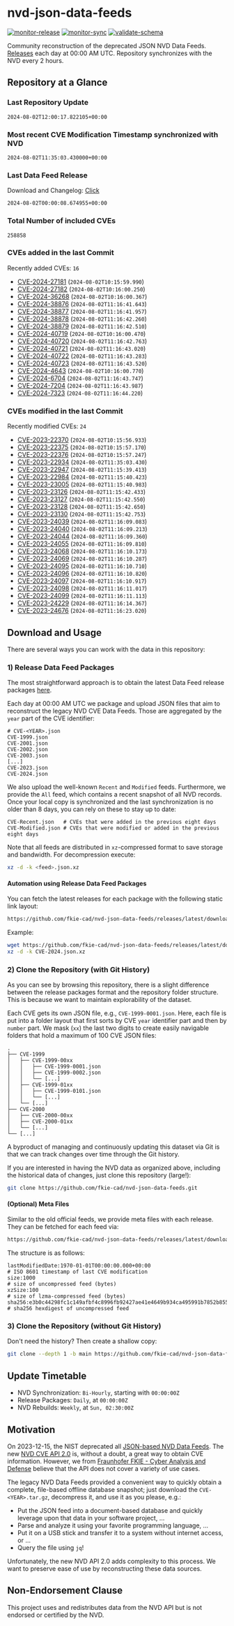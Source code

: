# nvd-json-data-feeds

[![monitor-release](https://github.com/fkie-cad/nvd-json-data-feeds/actions/workflows/monitor_release.yml/badge.svg)](https://github.com/fkie-cad/nvd-json-data-feeds/actions/workflows/monitor_release.yml)
[![monitor-sync](https://github.com/fkie-cad/nvd-json-data-feeds/actions/workflows/monitor_sync.yml/badge.svg)](https://github.com/fkie-cad/nvd-json-data-feeds/actions/workflows/monitor_sync.yml)
[![validate-schema](https://github.com/fkie-cad/nvd-json-data-feeds/actions/workflows/validate_schema.yml/badge.svg)](https://github.com/fkie-cad/nvd-json-data-feeds/actions/workflows/validate_schema.yml)

Community reconstruction of the deprecated JSON NVD Data Feeds.
[Releases](https://github.com/fkie-cad/nvd-json-data-feeds/releases/latest) each day at 00:00 AM UTC.
Repository synchronizes with the NVD every 2 hours.

## Repository at a Glance

### Last Repository Update

```plain
2024-08-02T12:00:17.822105+00:00
```

### Most recent CVE Modification Timestamp synchronized with NVD

```plain
2024-08-02T11:35:03.430000+00:00
```

### Last Data Feed Release

Download and Changelog: [Click](https://github.com/fkie-cad/nvd-json-data-feeds/releases/latest)

```plain
2024-08-02T00:00:08.674955+00:00
```

### Total Number of included CVEs

```plain
258858
```

### CVEs added in the last Commit

Recently added CVEs: `16`

- [CVE-2024-27181](CVE-2024/CVE-2024-271xx/CVE-2024-27181.json) (`2024-08-02T10:15:59.990`)
- [CVE-2024-27182](CVE-2024/CVE-2024-271xx/CVE-2024-27182.json) (`2024-08-02T10:16:00.250`)
- [CVE-2024-36268](CVE-2024/CVE-2024-362xx/CVE-2024-36268.json) (`2024-08-02T10:16:00.367`)
- [CVE-2024-38876](CVE-2024/CVE-2024-388xx/CVE-2024-38876.json) (`2024-08-02T11:16:41.643`)
- [CVE-2024-38877](CVE-2024/CVE-2024-388xx/CVE-2024-38877.json) (`2024-08-02T11:16:41.957`)
- [CVE-2024-38878](CVE-2024/CVE-2024-388xx/CVE-2024-38878.json) (`2024-08-02T11:16:42.260`)
- [CVE-2024-38879](CVE-2024/CVE-2024-388xx/CVE-2024-38879.json) (`2024-08-02T11:16:42.510`)
- [CVE-2024-40719](CVE-2024/CVE-2024-407xx/CVE-2024-40719.json) (`2024-08-02T10:16:00.470`)
- [CVE-2024-40720](CVE-2024/CVE-2024-407xx/CVE-2024-40720.json) (`2024-08-02T11:16:42.763`)
- [CVE-2024-40721](CVE-2024/CVE-2024-407xx/CVE-2024-40721.json) (`2024-08-02T11:16:43.020`)
- [CVE-2024-40722](CVE-2024/CVE-2024-407xx/CVE-2024-40722.json) (`2024-08-02T11:16:43.283`)
- [CVE-2024-40723](CVE-2024/CVE-2024-407xx/CVE-2024-40723.json) (`2024-08-02T11:16:43.520`)
- [CVE-2024-4643](CVE-2024/CVE-2024-46xx/CVE-2024-4643.json) (`2024-08-02T10:16:00.770`)
- [CVE-2024-6704](CVE-2024/CVE-2024-67xx/CVE-2024-6704.json) (`2024-08-02T11:16:43.747`)
- [CVE-2024-7204](CVE-2024/CVE-2024-72xx/CVE-2024-7204.json) (`2024-08-02T11:16:43.987`)
- [CVE-2024-7323](CVE-2024/CVE-2024-73xx/CVE-2024-7323.json) (`2024-08-02T11:16:44.220`)


### CVEs modified in the last Commit

Recently modified CVEs: `24`

- [CVE-2023-22370](CVE-2023/CVE-2023-223xx/CVE-2023-22370.json) (`2024-08-02T10:15:56.933`)
- [CVE-2023-22375](CVE-2023/CVE-2023-223xx/CVE-2023-22375.json) (`2024-08-02T10:15:57.170`)
- [CVE-2023-22376](CVE-2023/CVE-2023-223xx/CVE-2023-22376.json) (`2024-08-02T10:15:57.247`)
- [CVE-2023-22934](CVE-2023/CVE-2023-229xx/CVE-2023-22934.json) (`2024-08-02T11:35:03.430`)
- [CVE-2023-22947](CVE-2023/CVE-2023-229xx/CVE-2023-22947.json) (`2024-08-02T11:15:39.413`)
- [CVE-2023-22984](CVE-2023/CVE-2023-229xx/CVE-2023-22984.json) (`2024-08-02T11:15:40.423`)
- [CVE-2023-23005](CVE-2023/CVE-2023-230xx/CVE-2023-23005.json) (`2024-08-02T11:15:40.983`)
- [CVE-2023-23126](CVE-2023/CVE-2023-231xx/CVE-2023-23126.json) (`2024-08-02T11:15:42.433`)
- [CVE-2023-23127](CVE-2023/CVE-2023-231xx/CVE-2023-23127.json) (`2024-08-02T11:15:42.550`)
- [CVE-2023-23128](CVE-2023/CVE-2023-231xx/CVE-2023-23128.json) (`2024-08-02T11:15:42.650`)
- [CVE-2023-23130](CVE-2023/CVE-2023-231xx/CVE-2023-23130.json) (`2024-08-02T11:15:42.753`)
- [CVE-2023-24039](CVE-2023/CVE-2023-240xx/CVE-2023-24039.json) (`2024-08-02T11:16:09.083`)
- [CVE-2023-24040](CVE-2023/CVE-2023-240xx/CVE-2023-24040.json) (`2024-08-02T11:16:09.213`)
- [CVE-2023-24044](CVE-2023/CVE-2023-240xx/CVE-2023-24044.json) (`2024-08-02T11:16:09.360`)
- [CVE-2023-24055](CVE-2023/CVE-2023-240xx/CVE-2023-24055.json) (`2024-08-02T11:16:09.810`)
- [CVE-2023-24068](CVE-2023/CVE-2023-240xx/CVE-2023-24068.json) (`2024-08-02T11:16:10.173`)
- [CVE-2023-24069](CVE-2023/CVE-2023-240xx/CVE-2023-24069.json) (`2024-08-02T11:16:10.287`)
- [CVE-2023-24095](CVE-2023/CVE-2023-240xx/CVE-2023-24095.json) (`2024-08-02T11:16:10.710`)
- [CVE-2023-24096](CVE-2023/CVE-2023-240xx/CVE-2023-24096.json) (`2024-08-02T11:16:10.820`)
- [CVE-2023-24097](CVE-2023/CVE-2023-240xx/CVE-2023-24097.json) (`2024-08-02T11:16:10.917`)
- [CVE-2023-24098](CVE-2023/CVE-2023-240xx/CVE-2023-24098.json) (`2024-08-02T11:16:11.017`)
- [CVE-2023-24099](CVE-2023/CVE-2023-240xx/CVE-2023-24099.json) (`2024-08-02T11:16:11.113`)
- [CVE-2023-24229](CVE-2023/CVE-2023-242xx/CVE-2023-24229.json) (`2024-08-02T11:16:14.367`)
- [CVE-2023-24676](CVE-2023/CVE-2023-246xx/CVE-2023-24676.json) (`2024-08-02T11:16:23.020`)


## Download and Usage

There are several ways you can work with the data in this repository:

### 1) Release Data Feed Packages

The most straightforward approach is to obtain the latest Data Feed release packages [here](https://github.com/fkie-cad/nvd-json-data-feeds/releases/latest).

Each day at 00:00 AM UTC we package and upload JSON files that aim to reconstruct the legacy NVD CVE Data Feeds.
Those are aggregated by the `year` part of the CVE identifier:

```
# CVE-<YEAR>.json
CVE-1999.json
CVE-2001.json
CVE-2002.json
CVE-2003.json
[...]
CVE-2023.json
CVE-2024.json
```

We also upload the well-known `Recent` and `Modified` feeds.
Furthermore, we provide the `All` feed, which contains a recent snapshot of all NVD records.
Once your local copy is synchronized and the last synchronization is no older than 8 days, you can rely on these to stay up to date:

```plain
CVE-Recent.json   # CVEs that were added in the previous eight days
CVE-Modified.json # CVEs that were modified or added in the previous eight days
```

Note that all feeds are distributed in `xz`-compressed format to save storage and bandwidth.
For decompression execute:

```sh
xz -d -k <feed>.json.xz
```

#### Automation using Release Data Feed Packages

You can fetch the latest releases for each package with the following static link layout:

```sh
https://github.com/fkie-cad/nvd-json-data-feeds/releases/latest/download/CVE-<YEAR>.json.xz
```

Example:

```sh
wget https://github.com/fkie-cad/nvd-json-data-feeds/releases/latest/download/CVE-2024.json.xz
xz -d -k CVE-2024.json.xz
```

### 2) Clone the Repository (with Git History)

As you can see by browsing this repository, there is a slight difference between the release packages format and the repository folder structure.
This is because we want to maintain explorability of the dataset.

Each CVE gets its own JSON file, e.g., `CVE-1999-0001.json`.
Here, each file is put into a folder layout that first sorts by CVE `year` identifier part and then by `number` part.
We mask (`xx`) the last two digits to create easily navigable folders that hold a maximum of 100 CVE JSON files:

```plain
.
├── CVE-1999
│   ├── CVE-1999-00xx
│   │   ├── CVE-1999-0001.json
│   │   ├── CVE-1999-0002.json
│   │   └── [...]
│   ├── CVE-1999-01xx
│   │   ├── CVE-1999-0101.json
│   │   └── [...]
│   └── [...]
├── CVE-2000
│   ├── CVE-2000-00xx
│   ├── CVE-2000-01xx
│   └── [...]
└── [...]
```

A byproduct of managing and continuously updating this dataset via Git is that we can track changes over time through the Git history.

If you are interested in having the NVD data as organized above, including the historical data of changes, just clone this repository (large!):

```sh
git clone https://github.com/fkie-cad/nvd-json-data-feeds.git
```

#### (Optional) Meta Files

Similar to the old official feeds, we provide meta files with each release. They can be fetched for each feed via:

```sh
https://github.com/fkie-cad/nvd-json-data-feeds/releases/latest/download/CVE-<YEAR>.meta
```

The structure is as follows:

```plain
lastModifiedDate:1970-01-01T00:00:00.000+00:00                          # ISO 8601 timestamp of last CVE modification
size:1000                                                               # size of uncompressed feed (bytes)
xzSize:100                                                              # size of lzma-compressed feed (bytes)
sha256:e3b0c44298fc1c149afbf4c8996fb92427ae41e4649b934ca495991b7852b855 # sha256 hexdigest of uncompressed feed
```

### 3) Clone the Repository (without Git History)

Don't need the history? Then create a shallow copy:

```sh
git clone --depth 1 -b main https://github.com/fkie-cad/nvd-json-data-feeds.git
```


## Update Timetable

* NVD Synchronization: `Bi-Hourly`, starting with `00:00:00Z`
* Release Packages: `Daily`, at `00:00:00Z`
* NVD Rebuilds: `Weekly`, at `Sun, 02:30:00Z`


## Motivation

On 2023-12-15, the NIST deprecated all [JSON-based NVD Data Feeds](https://nvd.nist.gov/vuln/data-feeds#divRetirementBanner-1).
The new [NVD CVE API 2.0](https://nvd.nist.gov/developers/vulnerabilities) is, without a doubt, a great way to obtain CVE information.
However, we from [Fraunhofer FKIE - Cyber Analysis and Defense](https://www.fkie.fraunhofer.de/en/departments/cad.html) believe that the API does not cover a variety of use cases.

The legacy NVD Data Feeds provided a convenient way to quickly obtain a complete, file-based offline database snapshot; just download the `CVE-<YEAR>.tar.gz`, decompress it, and use it as you please, e.g.:

- Put the JSON feed into a document-based database and quickly leverage upon that data in your software project, ...
- Parse and analyze it using your favorite programming language, ...
- Put it on a USB stick and transfer it to a system without internet access, or ...
- Query the file using `jq`!

Unfortunately, the new NVD API 2.0 adds complexity to this process.
We want to preserve ease of use by reconstructing these data sources.

## Non-Endorsement Clause

This project uses and redistributes data from the NVD API but is not endorsed or certified by the NVD.